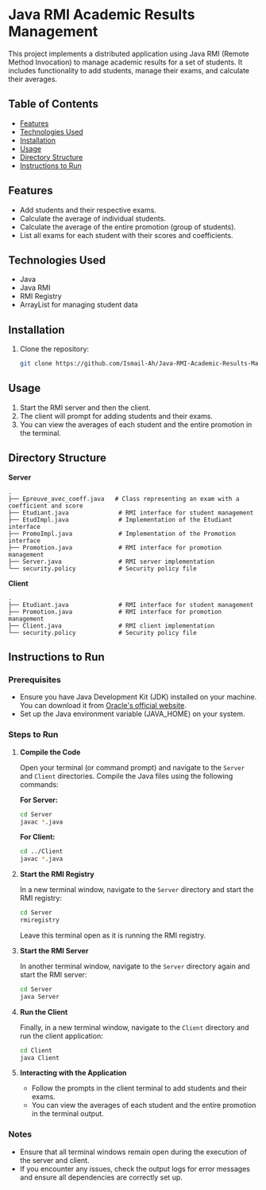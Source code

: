 # Java RMI Academic Results Management

This project implements a distributed application using Java RMI (Remote Method Invocation) to manage academic results for a set of students. It includes functionality to add students, manage their exams, and calculate their averages.

## Table of Contents

- [Features](#features)
- [Technologies Used](#technologies-used)
- [Installation](#installation)
- [Usage](#usage)
- [Directory Structure](#directory-structure)
- [Instructions to Run](#instructions-to-run)


## Features

- Add students and their respective exams.
- Calculate the average of individual students.
- Calculate the average of the entire promotion (group of students).
- List all exams for each student with their scores and coefficients.

## Technologies Used

- Java
- Java RMI
- RMI Registry
- ArrayList for managing student data

## Installation

1. Clone the repository:

   ```bash
   git clone https://github.com/Ismail-Ah/Java-RMI-Academic-Results-Management.git
   ```

## Usage

1. Start the RMI server and then the client.
2. The client will prompt for adding students and their exams.
3. You can view the averages of each student and the entire promotion in the terminal.

## Directory Structure

**Server**
```
.
├── Epreuve_avec_coeff.java   # Class representing an exam with a coefficient and score
├── Etudiant.java              # RMI interface for student management
├── EtudImpl.java              # Implementation of the Etudiant interface
├── PromoImpl.java             # Implementation of the Promotion interface
├── Promotion.java             # RMI interface for promotion management
├── Server.java                # RMI server implementation
└── security.policy            # Security policy file
```

**Client**
```
.
├── Etudiant.java              # RMI interface for student management
├── Promotion.java             # RMI interface for promotion management
├── Client.java                # RMI client implementation
└── security.policy            # Security policy file
```

## Instructions to Run

### Prerequisites

- Ensure you have Java Development Kit (JDK) installed on your machine. You can download it from [Oracle's official website](https://www.oracle.com/java/technologies/javase-jdk11-downloads.html).
- Set up the Java environment variable (JAVA_HOME) on your system.

### Steps to Run

1. **Compile the Code**

   Open your terminal (or command prompt) and navigate to the `Server` and `Client` directories. Compile the Java files using the following commands:

   **For Server:**
   ```bash
   cd Server
   javac *.java
   ```

   **For Client:**
   ```bash
   cd ../Client
   javac *.java
   ```

2. **Start the RMI Registry**

   In a new terminal window, navigate to the `Server` directory and start the RMI registry:

   ```bash
   cd Server
   rmiregistry
   ```

   Leave this terminal open as it is running the RMI registry.

3. **Start the RMI Server**

   In another terminal window, navigate to the `Server` directory again and start the RMI server:

   ```bash
   cd Server
   java Server
   ```

4. **Run the Client**

   Finally, in a new terminal window, navigate to the `Client` directory and run the client application:

   ```bash
   cd Client
   java Client
   ```

5. **Interacting with the Application**

   - Follow the prompts in the client terminal to add students and their exams.
   - You can view the averages of each student and the entire promotion in the terminal output.

### Notes

- Ensure that all terminal windows remain open during the execution of the server and client.
- If you encounter any issues, check the output logs for error messages and ensure all dependencies are correctly set up.

